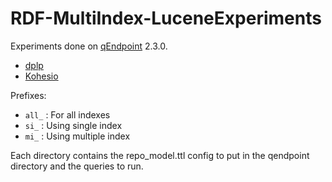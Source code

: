 # RDF-MultiIndex-LuceneExperiments

Experiments done on [qEndpoint](https://github.com/the-qa-company/qEndpoint/) 2.3.0.

- [dplp](dblp/index.md)
- [Kohesio](kohesio/index.md)

Prefixes:

- `all_` : For all indexes
- `si_` : Using single index
- `mi_` : Using multiple index



Each directory contains the repo_model.ttl config to put in the qendpoint directory and the queries to run.
